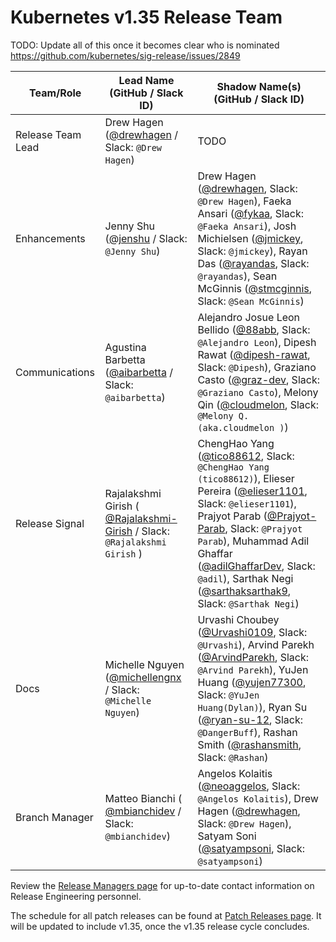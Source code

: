 # Kubernetes v1.35 Release Team

TODO: Update all of this once it becomes clear who is nominated
https://github.com/kubernetes/sig-release/issues/2849

| **Team/Role**     | **Lead Name** (**GitHub / Slack ID**)                                                                              | **Shadow Name(s) (GitHub / Slack ID)**                                                                                                                                                                                                                                                                                                                                                                                                                                             |
| ----------------- | ------------------------------------------------------------------------------------------------------------------ | ---------------------------------------------------------------------------------------------------------------------------------------------------------------------------------------------------------------------------------------------------------------------------------------------------------------------------------------------------------------------------------------------------------------------------------------------------------------------------------- |
| Release Team Lead | Drew Hagen ([@drewhagen](https://github.com/drewhagen) / Slack: `@Drew Hagen`)                                     | TODO                                                                                                                                                                                                                                                                                                                                                                                                                                                                               |
| Enhancements      | Jenny Shu ([@jenshu](https://github.com/jenshu) / Slack: `@Jenny Shu`)                                             | Drew Hagen ([@drewhagen](https://github.com/drewhagen), Slack: `@Drew Hagen`), Faeka Ansari ([@fykaa](https://github.com/fykaa), Slack: `@Faeka Ansari`), Josh Michielsen ([@jmickey](https://github.com/jmickey), Slack: `@jmickey`), Rayan Das ([@rayandas](https://github.com/rayandas), Slack: `@rayandas`), Sean McGinnis ([@stmcginnis](https://github.com/stmcginnis), Slack: `@Sean McGinnis`)                                                                             |
| Communications    | Agustina Barbetta ([@aibarbetta](https://github.com/aibarbetta) / Slack: `@aibarbetta`)                            | Alejandro Josue Leon Bellido ([@88abb](https://github.com/88abb), Slack: `@Alejandro Leon`), Dipesh Rawat ([@dipesh-rawat](https://github.com/dipesh-rawat), Slack: `@Dipesh`), Graziano Casto ([@graz-dev](https://github.com/graz-dev), Slack: `@Graziano Casto`), Melony Qin ([@cloudmelon](https://github.com/cloudmelon), Slack: `@Melony Q. (aka.cloudmelon )`)                                                                                                              |
| Release Signal    | Rajalakshmi Girish ( [@Rajalakshmi-Girish](https://github.com/Rajalakshmi-Girish) / Slack: `@Rajalakshmi Girish` ) | ChengHao Yang ([@tico88612](https://github.com/tico88612), Slack: `@ChengHao Yang (tico88612)`), Elieser Pereira ([@elieser1101](https://github.com/elieser1101), Slack: `@elieser1101`), Prajyot Parab ([@Prajyot-Parab](https://github.com/Prajyot-Parab), Slack: `@Prajyot Parab`), Muhammad Adil Ghaffar ([@adilGhaffarDev](https://github.com/adilGhaffarDev), Slack: `@adil`), Sarthak Negi ([@sarthaksarthak9](https://github.com/sarthaksarthak9), Slack: `@Sarthak Negi`) |
| Docs              | Michelle Nguyen ([@michellengnx](https://github.com/michellengnx) / Slack: `@Michelle Nguyen`)                     | Urvashi Choubey ([@Urvashi0109](https://github.com/Urvashi0109), Slack: `@Urvashi`), Arvind Parekh ([@ArvindParekh](https://github.com/ArvindParekh), Slack: `@Arvind Parekh`), YuJen Huang ([@yujen77300](https://github.com/yujen77300), Slack: `@YuJen Huang(Dylan)`), Ryan Su ([@ryan-su-12](https://github.com/ryan-su-12), Slack: `@DangerBuff`), Rashan Smith ([@rashansmith](https://github.com/rashansmith), Slack: `@Rashan`)                                            |
| Branch Manager    | Matteo Bianchi ( [@mbianchidev](https://github.com/mbianchidev) / Slack: `@mbianchidev`)                           | Angelos Kolaitis ([@neoaggelos](https://github.com/neoaggelos), Slack: `@Angelos Kolaitis`), Drew Hagen ([@drewhagen](https://github.com/drewhagen), Slack: `@Drew Hagen`), Satyam Soni ([@satyampsoni](https://github.com/satyampsoni), Slack: `@satyampsoni`)                                                                                                                                                                                                                    |

Review the [Release Managers page](https://github.com/kubernetes/website/blob/main/content/en/releases/release-managers.md) for up-to-date contact information on Release Engineering personnel.

The schedule for all patch releases can be found at [Patch Releases page](https://github.com/kubernetes/website/blob/main/content/en/releases/patch-releases.md). It will be updated to include v1.35, once the v1.35 release cycle concludes.
